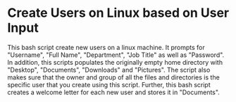 # Create Users on Linux based on User Input
This bash script create new users on a linux machine. It prompts for "Username", "Full Name", "Department", "Job Title" as well as "Password". In addition, this scripts populates the originally empty home directory with "Desktop", "Documents", "Downloads" and "Pictures". The script also makes sure that the owner and group of all the files and directories is the specific user that you create using this script. Further, this bash script creates a welcome letter for each new user and stores it in "Documents".
